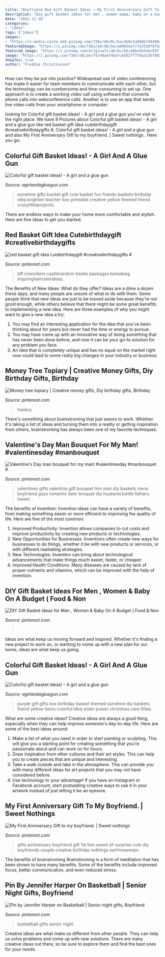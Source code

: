 ```yaml
---
title: "Boyfriend Red Gift Basket Ideas ~ My First Anniversary Gift To My Boyfriend."
description: "Diy gift basket ideas for men , women &amp; baby on a budget ( food &amp; non"
date: "2022-12-18"
categories:
- "ideas"
tags: ["ideas"]
images:
- "https://s-media-cache-ak0.pinimg.com/736x/db/0c/5a/db0c5a69dbf40496d10e988aa0f65be0.jpg"
featuredImage: "https://i.pinimg.com/736x/a4/9b/5e/a49b5ee7cfa332bf6fd29fe1067fc00e.jpg"
featured_image: "https://i.pinimg.com/originals/a6/bc/bb/a6bcbb3ebc83ff3627f483ed3cec6a03.jpg"
image: "https://i.pinimg.com/736x/d8/ae/f4/d8aef46a7c6d827f77da3c5bf8028e10.jpg"
ShowToc: true
author: "Freddie Christiansen"
---
```



How can they be put into practice?
Widespread use of video conferencing has made it easier for team members to communicate with each other, but the technology can be cumbersome and time-consuming to set up. One approach is to create a working video call using software that converts phone calls into webconference calls. Another is to use an app that sends live video calls from your smartphone or computer.

	

		
looking for Colorful gift basket ideas! - A girl and a glue gun you've visit to the right place. We have 8 Pictures about Colorful gift basket ideas! - A girl and a glue gun like red basket gift idea cutebirthdaygift #creativebirthdaygifts #, Colorful gift basket ideas! - A girl and a glue gun and also My First Anniversary Gift to my boyfriend. | Sweet nothings ️. Here you go:
		
    
## Colorful Gift Basket Ideas! - A Girl And A Glue Gun

<img loading=lazy src="http://www.agirlandagluegun.com/wp-content/uploads/2016/01/ba09b84025c4f57c41463c50a395ef83.jpg" onerror="this.onerror=null;this.src='https://tse1.mm.bing.net/th?id=OIP.bR_jFee1XvxYyOmIfFj2NwHaLE&amp;pid=15.1';" alt="Colorful gift basket ideas! - A girl and a glue gun">

_Source: agirlandagluegun.com_

>sunshine gifts bucket gift cute basket fun friends baskets birthday idea brighten teacher box printable creative yellow themed friend crazylittleprojects. 

	

There are endless ways to make your home more comfortable and stylish. Here are five ideas to get you started.

    
## Red Basket Gift Idea Cutebirthdaygift #creativebirthdaygifts #

<img loading=lazy src="https://i.pinimg.com/736x/a4/9b/5e/a49b5ee7cfa332bf6fd29fe1067fc00e.jpg" onerror="this.onerror=null;this.src='https://tse1.mm.bing.net/th?id=OIP.evkD5Yha5u5MpXW4szoYBAHaJ3&amp;pid=15.1';" alt="red basket gift idea cutebirthdaygift #creativebirthdaygifts #">

_Source: pinterest.com_

>bff coworkers castlerandom bestie packages kemalbeg inspringhaircolorideas. 

	

The Benefits of New Ideas: What do they offer?
Ideas are a dime a dozen these days, and many people are unsure of what to do with them. Some people think that new ideas are just to be tossed aside because they're not good enough, while others believe that there might be some great benefits to implementing a new idea. Here are three examples of why you might want to give a new idea a try: 
1. You may find an interesting application for the idea that you've been thinking about for years but never had the time or energy to pursue. 
2. You may have come up with an innovative way of doing something that has never been done before, and now it can be your go-to solution for any problem you face. 
3. An idea that is completely unique and has no equal on the market right now could lead to some really big changes in your industry or business.

    
## Money Tree Topiary | Creative Money Gifts, Diy Birthday Gifts, Birthday

<img loading=lazy src="https://i.pinimg.com/originals/ab/e9/f4/abe9f49126fd7a2545d579d5dda83bf0.jpg" onerror="this.onerror=null;this.src='https://tse2.mm.bing.net/th?id=OIP.V8rY6is04-jjiAnHYEDcNwHaJ4&amp;pid=15.1';" alt="Money tree topiary | Creative money gifts, Diy birthday gifts, Birthday">

_Source: pinterest.com_

>topiary. 

	

There's something about brainstroming that just seems to work. Whether it's taking a list of ideas and turning them into a reality or getting inspiration from others, brainstroming has always been one of my favorite techniques.

    
## Valentine&#039;s Day Man Bouquet For My Man! #valentinesday #manbouquet #

<img loading=lazy src="https://i.pinimg.com/736x/d9/a5/dc/d9a5dc6689712cfa03a2ad97767e3ca5--man-bouquet-valentines-day-guys-valentines-gifts.jpg" onerror="this.onerror=null;this.src='https://tse2.mm.bing.net/th?id=OIP.JModWkpYfBtVAZvHJMQH-AHaJ3&amp;pid=15.1';" alt="Valentine&#039;s Day man bouquet for my man! #valentinesday #manbouquet #">

_Source: pinterest.com_

>valentines gifts valentine gift bouquet him man diy baskets mens boyfriend guys romantic beer broquet dip husband bottle fathers sweet. 

	

The benefits of invention:
Invention ideas can have a variety of benefits, from making something easier or more efficient to improving the quality of life. Here are five of the most common: 
1. Improved Productivity: Invention allows companies to cut costs and improve productivity by creating new products or technologies.
2. New Opportunities for Businesses: Inventions often create new ways for businesses to do things, whether it be with new products or services, or with different marketing strategies.
3. New Technologies: Invention can bring about technological advancements that make things much easier, faster, or cheaper.
4. Improved Health Conditions: Many diseases are caused by lack of proper nutrients and vitamins, which can be improved with the help of invention. 
    
## DIY Gift Basket Ideas For Men , Women &amp; Baby On A Budget ( Food &amp; Non

<img loading=lazy src="https://i.pinimg.com/originals/a6/bc/bb/a6bcbb3ebc83ff3627f483ed3cec6a03.jpg" onerror="this.onerror=null;this.src='https://tse4.mm.bing.net/th?id=OIP.8OCnkPG1vl3MNG6YhcT_7QHaNK&amp;pid=15.1';" alt="DIY Gift Basket Ideas for Men , Women &amp; Baby On A Budget ( Food &amp; Non">

_Source: pinterest.com_

>. 

	

Ideas are what keep us moving forward and inspired. Whether it's finding a new project to work on, or wanting to come up with a new plan for our home, ideas are what keep us going.

    
## Colorful Gift Basket Ideas! - A Girl And A Glue Gun

<img loading=lazy src="https://www.agirlandagluegun.com/wp-content/uploads/2016/01/1394c3fc9e9f496b9344db06ce7d751a.jpg" onerror="this.onerror=null;this.src='https://tse2.mm.bing.net/th?id=OIP.fA9hn_3bSJ9lKmd4mu4GvwHaJ6&amp;pid=15.1';" alt="Colorful gift basket ideas! - A girl and a glue gun">

_Source: agirlandagluegun.com_

>purple gift gifts box birthday basket themed sunshine diy baskets friend yellow items colorful idea sister power christmas care filled. 

	

What are some creative ideas?
Creative ideas are always a good thing, especially when they can help improve someone's day-to-day life. Here are some of the best ideas around: 
1. Make a list of what you need in order to start painting or sculpting. This will give you a starting point for creating something that you're passionate about and can work on for hours. 
2. Draw inspiration from other cultures and their art styles. This can help you to create pieces that are unique and interesting. 
3. Take a walk outside and take in the atmosphere. This can provide you with many different ideas for art projects that you may not have considered before. 
4. Use technology to your advantage! If you have an Instagram or Facebook account, start postulating creative ways to use it in your artwork instead of just letting it be an eyesore.

    
## My First Anniversary Gift To My Boyfriend. | Sweet Nothings ️

<img loading=lazy src="https://s-media-cache-ak0.pinimg.com/736x/db/0c/5a/db0c5a69dbf40496d10e988aa0f65be0.jpg" onerror="this.onerror=null;this.src='https://tse2.mm.bing.net/th?id=OIP.Buhvl4BuFwQNxUXb-rEEGQHaLG&amp;pid=15.1';" alt="My First Anniversary Gift to my boyfriend. | Sweet nothings ️">

_Source: pinterest.com_

>gifts anniversary boyfriend gift 1st him sweet bf surprise cute diy boyfriends couple creative birthday nothings earthnowexpo. 

	

The benefits of brainstroming
Brainstroming is a form of meditation that has been shown to have many benefits. Some of the benefits include improved focus, better communication, and even reduced stress.

    
## Pin By Jennifer Harper On Basketball | Senior Night Gifts, Boyfriend

<img loading=lazy src="https://i.pinimg.com/736x/d8/ae/f4/d8aef46a7c6d827f77da3c5bf8028e10.jpg" onerror="this.onerror=null;this.src='https://tse3.mm.bing.net/th?id=OIP.DebSe1rfNPd6h8iyUhA3lQHaJ3&amp;pid=15.1';" alt="Pin by Jennifer Harper on Basketball | Senior night gifts, Boyfriend">

_Source: pinterest.com_

>basketball gifts senior night. 

	

Creative ideas are what make us different from other people. They can help us solve problems and come up with new solutions. There are many creative ideas out there, so be sure to explore them and find the best ones for your needs.

